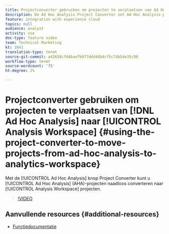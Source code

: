```yaml
---
title: Projectconverter gebruiken om projecten te verplaatsen van Ad Hoc Analysis naar de werkruimte Analytics
description: De Ad Hoc Analysis Project Converter zet Ad Hoc Analysis-projecten (AHA) naadloos om in Analysis Workspace-projecten met een klik op een knop.
feature: integration with experience cloud
topics: null
audience: analyst
activity: use
doc-type: feature video
team: Technical Marketing
kt: 1641
translation-type: tm+mt
source-git-commit: a42658cfd4bae7b077ddd48b4cf5c7db54e35c98
workflow-type: tm+mt
source-wordcount: '75'
ht-degree: 2%

---
```



# Projectconverter gebruiken om projecten te verplaatsen van [!DNL Ad Hoc Analysis] naar [!UICONTROL Analysis Workspace] {#using-the-project-converter-to-move-projects-from-ad-hoc-analysis-to-analytics-workspace}

Met de [!UICONTROL Ad Hoc Analysis] knop Project Converter kunt u [!UICONTROL Ad Hoc Analysis] (AHA)-projecten naadloos converteren naar [!UICONTROL Analysis Workspace] projecten.

>[!VIDEO](https://video.tv.adobe.com/v/23118/?quality=12)

## Aanvullende resources {#additional-resources}

* [Functiedocumentatie](https://marketing.adobe.com/resources/help/en_US/analytics/aha2aw/)
